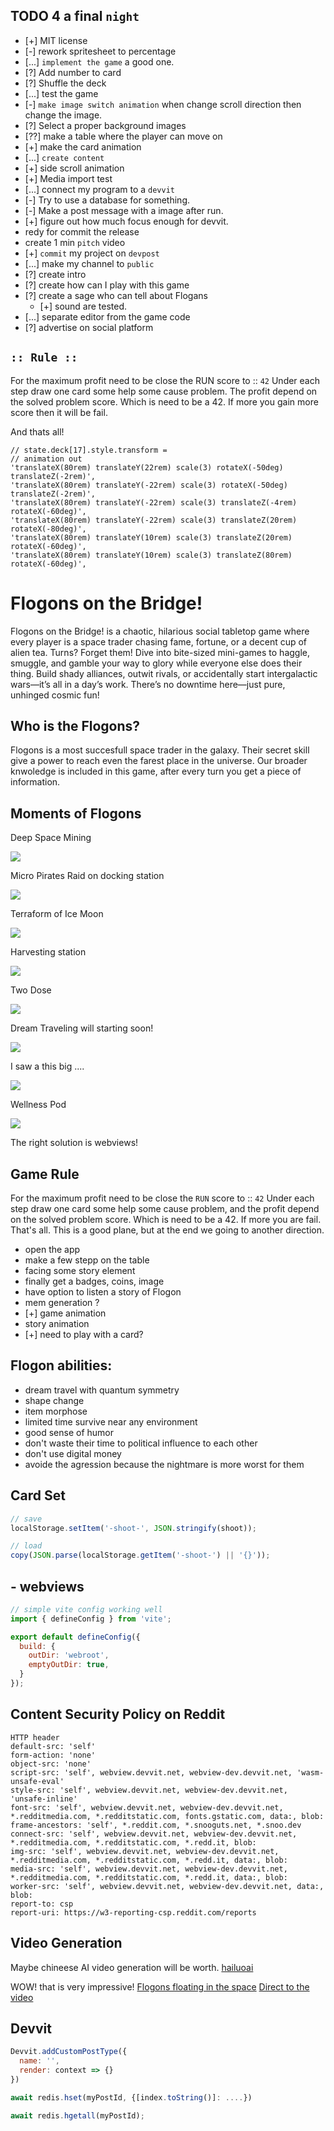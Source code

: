 ## TODO 4 a final `night`
- [+] MIT license
- [-] rework spritesheet to percentage
- [...] `implement the game` a good one.
- [?] Add number to card
- [?] Shuffle the deck
- [...] test the game
- [-] `make image switch animation` when change scroll direction then change the image.
- [?] Select a proper background images
- [??] make a table where the player can move on 
- [+] make the card animation
- [...] `create content`
- [+] side scroll animation
- [+] Media import test
- [...] connect my program to a `devvit`
- [-] Try to use a database for something.
- [-] Make a post message with a image after run.
- [+] figure out how much focus enough for devvit.
- redy for commit the release
- create 1 min `pitch` video
- [+] `commit` my project on `devpost`
- [...] make my channel to `public`
- [?] create intro
- [?] create how can I play with this game 
- [?] create a sage who can tell about Flogans
  - [+] sound are tested.
- [...] separate editor from the game code
- [?] advertise on social platform

## `:: Rule ::`
For the maximum profit need to be close the RUN score to :: `42`
Under each step draw one card some help some cause problem.
The profit depend on the solved problem score.
Which is need to be a 42. If more you gain more score then it will be fail.

And thats all!

```
// state.deck[17].style.transform = 
// animation out
'translateX(80rem) translateY(22rem) scale(3) rotateX(-50deg) translateZ(-2rem)',
'translateX(80rem) translateY(-22rem) scale(3) rotateX(-50deg) translateZ(-2rem)', 
'translateX(80rem) translateY(-22rem) scale(3) translateZ(-4rem) rotateX(-60deg)',
'translateX(80rem) translateY(-22rem) scale(3) translateZ(20rem) rotateX(-80deg)',
'translateX(80rem) translateY(10rem) scale(3) translateZ(20rem) rotateX(-60deg)',
'translateX(80rem) translateY(10rem) scale(3) translateZ(80rem) rotateX(-60deg)',

```

# Flogons on the Bridge!

Flogons on the Bridge! is a chaotic, hilarious social tabletop game where every player is a space trader chasing fame, fortune, or a decent cup of alien tea. Turns? Forget them! Dive into bite-sized mini-games to haggle, smuggle, and gamble your way to glory while everyone else does their thing. Build shady alliances, outwit rivals, or accidentally start intergalactic wars—it’s all in a day’s work. There’s no downtime here—just pure, unhinged cosmic fun!

## Who is the Flogons?
Flogons is a most succesfull space trader in the galaxy.
Their secret skill give a power to reach even the farest place in the universe.
Our broader knwoledge is included in this game, after every turn you get a piece of information.

## Moments of Flogons 

Deep Space Mining

![](./public/mid/flogon4214.jpeg)

Micro Pirates Raid on docking station

![](./public/mid/flogon4215.jpeg)

Terraform of Ice Moon

![](./public/mid/flogon4216.jpeg)

Harvesting station

![](./public/mid/flogon4217.jpeg)

Two Dose

![](./public/mid/flogon4219.jpeg)

Dream Traveling will starting soon!

![](./public/mid/flogon4220.jpeg)

I saw a this big ....

![](./public/mid/flogon4221.jpeg)

Wellness Pod

![](./public/mid/flogon4222.jpeg)

The right solution is webviews!

## Game Rule

For the maximum profit need to be close the `RUN` score to :: `42`
Under each step draw one card some help some cause problem, 
and the profit depend on the solved problem score.
Which is need to be a 42. If more you are fail. That's all.
This is a good plane, but at the end we going to another direction.

- open the app
- make a few stepp on the table
- facing some story element
- finally get a badges, coins, image
- have option to listen a story of Flogon
- mem generation ?
- [+] game animation
- story animation
- [+] need to play with a card?

## Flogon abilities:
- dream travel with quantum symmetry
- shape change
- item morphose
- limited time survive near any environment
- good sense of humor
- don't waste their time to political influence to each other
- don't use digital money
- avoide the agression because the nightmare is more worst for them

## Card Set

```js
// save
localStorage.setItem('-shoot-', JSON.stringify(shoot));
```

```js
// load
copy(JSON.parse(localStorage.getItem('-shoot-') || '{}'));
```

## - webviews

```js
// simple vite config working well
import { defineConfig } from 'vite';

export default defineConfig({
  build: {
    outDir: 'webroot',
    emptyOutDir: true,
  }
});
```

## Content Security Policy on Reddit

```
HTTP header
default-src: 'self'
form-action: 'none'
object-src: 'none'
script-src: 'self', webview.devvit.net, webview-dev.devvit.net, 'wasm-unsafe-eval'
style-src: 'self', webview.devvit.net, webview-dev.devvit.net, 'unsafe-inline'
font-src: 'self', webview.devvit.net, webview-dev.devvit.net, *.redditmedia.com, *.redditstatic.com, fonts.gstatic.com, data:, blob:
frame-ancestors: 'self', *.reddit.com, *.snooguts.net, *.snoo.dev
connect-src: 'self', webview.devvit.net, webview-dev.devvit.net, *.redditmedia.com, *.redditstatic.com, *.redd.it, blob:
img-src: 'self', webview.devvit.net, webview-dev.devvit.net, *.redditmedia.com, *.redditstatic.com, *.redd.it, data:, blob:
media-src: 'self', webview.devvit.net, webview-dev.devvit.net, *.redditmedia.com, *.redditstatic.com, *.redd.it, data:, blob:
worker-src: 'self', webview.devvit.net, webview-dev.devvit.net, data:, blob:
report-to: csp
report-uri: https://w3-reporting-csp.reddit.com/reports
```

## Video Generation

Maybe chineese AI video generation will be worth.
[hailuoai](https://hailuoai.video/create)

WOW! that is very impressive!
[Flogons floating in the space](https://hailuoai.video/create/324701351598858241)
[Direct to the video](https://hailuoai.video/share/dOkz0KpoNb3P)

## Devvit

```js
Devvit.addCustomPostType({
  name: '',
  render: context => {}
})
``` 
```js
await redis.hset(myPostId, {[index.toString()]: ....})

await redis.hgetall(myPostId);
```
